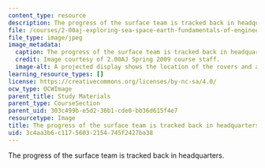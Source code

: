```yaml
---
content_type: resource
description: The progress of the surface team is tracked back in headquarters.
file: /courses/2-00aj-exploring-sea-space-earth-fundamentals-of-engineering-design-spring-2009/3c4aa3b6c11756032154745f2427ba38_4.jpeg
file_type: image/jpeg
image_metadata:
  caption: The progress of the surface team is tracked back in headquarters.
  credit: Image courtesy of 2.00AJ Spring 2009 course staff.
  image-alt: A projected display shows the location of the rovers and astronauts outside.
learning_resource_types: []
license: https://creativecommons.org/licenses/by-nc-sa/4.0/
ocw_type: OCWImage
parent_title: Study Materials
parent_type: CourseSection
parent_uid: 303c499b-e5d2-36b1-cde0-bb36d615f4e7
resourcetype: Image
title: The progress of the surface team is tracked back in headquarters.
uid: 3c4aa3b6-c117-5603-2154-745f2427ba38
---
```

The progress of the surface team is tracked back in headquarters.